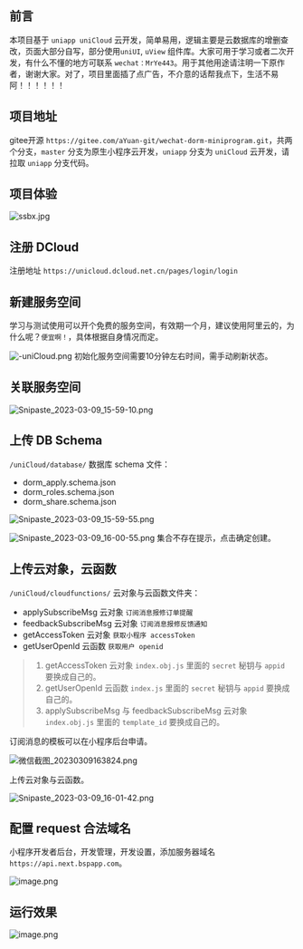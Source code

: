 ## 前言
本项目基于 `uniapp uniCloud` 云开发，简单易用，逻辑主要是云数据库的增删查改，页面大部分自写，部分使用`uniUI`, `uView` 组件库。大家可用于学习或者二次开发，有什么不懂的地方可联系 `wechat：MrYe443`。用于其他用途请注明一下原作者，谢谢大家。对了，项目里面插了点广告，不介意的话帮我点下，生活不易阿！！！！！！

## 项目地址
gitee开源  `https://gitee.com/aYuan-git/wechat-dorm-miniprogram.git`，共两个分支，`master` 分支为原生小程序云开发，`uniapp` 分支为 `uniCloud` 云开发，请拉取 `uniapp` 分支代码。
## 项目体验

![ssbx.jpg](https://p6-juejin.byteimg.com/tos-cn-i-k3u1fbpfcp/404ad362a69146d991514276a13cd6c0~tplv-k3u1fbpfcp-watermark.image?)
## 注册 DCloud
注册地址 `https://unicloud.dcloud.net.cn/pages/login/login`
## 新建服务空间
学习与测试使用可以开个免费的服务空间，有效期一个月，建议使用阿里云的，为什么呢？`便宜啊！`，具体根据自身情况而定。


![-uniCloud.png](https://p3-juejin.byteimg.com/tos-cn-i-k3u1fbpfcp/920914b92c00474aada31a4d2635451d~tplv-k3u1fbpfcp-watermark.image?)
初始化服务空间需要10分钟左右时间，需手动刷新状态。

## 关联服务空间
![Snipaste_2023-03-09_15-59-10.png](https://p6-juejin.byteimg.com/tos-cn-i-k3u1fbpfcp/867b3dd1ff934fe585f10ccfa235ee99~tplv-k3u1fbpfcp-watermark.image?)

## 上传 DB Schema
`/uniCloud/database/` 数据库 schema 文件：
- dorm_apply.schema.json
- dorm_roles.schema.json
- dorm_share.schema.json

![Snipaste_2023-03-09_15-59-55.png](https://p9-juejin.byteimg.com/tos-cn-i-k3u1fbpfcp/c6d3c99a48c549a590f435ea7280817d~tplv-k3u1fbpfcp-watermark.image?)

![Snipaste_2023-03-09_16-00-55.png](https://p3-juejin.byteimg.com/tos-cn-i-k3u1fbpfcp/8dcca229cab44cab899a314ffdd6e4a2~tplv-k3u1fbpfcp-watermark.image?)
集合不存在提示，点击确定创建。
## 上传云对象，云函数
`/uniCloud/cloudfunctions/` 云对象与云函数文件夹：

- applySubscribeMsg 云对象 `订阅消息报修订单提醒`
- feedbackSubscribeMsg 云对象 `订阅消息报修反馈通知`
- getAccessToken 云对象 `获取小程序 accessToken`
- getUserOpenId 云函数 `获取用户 openid`

> 1. getAccessToken 云对象  `index.obj.js` 里面的 `secret` 秘钥与 `appid` 要换成自己的。
> 2. getUserOpenId 云函数 `index.js` 里面的 `secret` 秘钥与 `appid` 要换成自己的。
> 3. applySubscribeMsg 与 feedbackSubscribeMsg 云对象 `index.obj.js` 里面的 `template_id` 要换成自己的。


订阅消息的模板可以在小程序后台申请。

![微信截图_20230309163824.png](https://p9-juejin.byteimg.com/tos-cn-i-k3u1fbpfcp/194de293816440e9be3e8de43429e367~tplv-k3u1fbpfcp-watermark.image?)

上传云对象与云函数。

![Snipaste_2023-03-09_16-01-42.png](https://p6-juejin.byteimg.com/tos-cn-i-k3u1fbpfcp/eb20c8c57b9a4acb8107170cbf474d0d~tplv-k3u1fbpfcp-watermark.image?)

## 配置 request 合法域名

小程序开发者后台，开发管理，开发设置，添加服务器域名 `https://api.next.bspapp.com`。


![image.png](https://p1-juejin.byteimg.com/tos-cn-i-k3u1fbpfcp/9e882097ce8545ca9922e1b642f08e90~tplv-k3u1fbpfcp-watermark.image?)

## 运行效果

![image.png](https://p3-juejin.byteimg.com/tos-cn-i-k3u1fbpfcp/edfe45a99de9489ca67b06c888202ca2~tplv-k3u1fbpfcp-watermark.image?)
